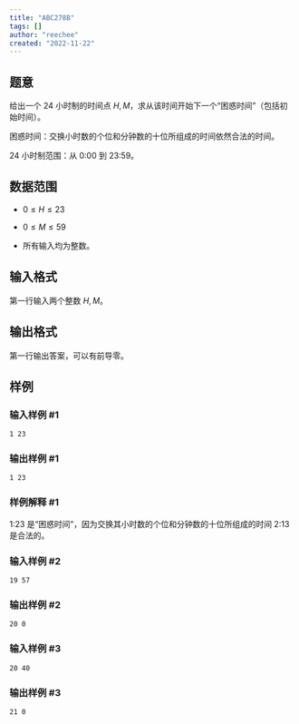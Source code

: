 ```yaml
---
title: "ABC278B"
tags: []
author: "reechee"
created: "2022-11-22"
---
```


## 题意

给出一个 24 小时制的时间点 $H,M$，求从该时间开始下一个“困惑时间”（包括初始时间）。

困惑时间：交换小时数的个位和分钟数的十位所组成的时间依然合法的时间。

24 小时制范围：从 0:00 到 23:59。

## 数据范围

- $0 \leq H \leq 23$

- $0 \leq M \leq 59$

- 所有输入均为整数。

## 输入格式

第一行输入两个整数 $H,M$。

## 输出格式

第一行输出答案，可以有前导零。

## 样例

### 输入样例 #1

```
1 23
```

### 输出样例 #1

```
1 23
```

### 样例解释 #1

1:23 是“困惑时间”，因为交换其小时数的个位和分钟数的十位所组成的时间 2:13 是合法的。

### 输入样例 #2

```
19 57
```

### 输出样例 #2

```
20 0
```

### 输入样例 #3

```
20 40
```

### 输出样例 #3

```
21 0
```